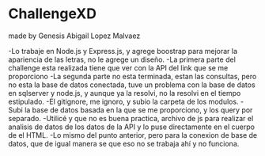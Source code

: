 # ChallengeXD
made by Genesis Abigail Lopez Malvaez

-Lo trabaje en Node.js y Express.js, y agrege boostrap para mejorar la apariencia de las letras, no le agrege un diseño. 
-La primera parte del challenge esta realizada tiene que ver con la API del link que se me proporciono
-La segunda parte no esta terminada, estan las consultas, pero no esta la base de datos conectada, tuve un problema con la base de datos en sqlserver y node.js, y aunque ya la resolvi, no la resolvi en el tiempo estipulado.
-El gitignore, me ignoro, y subio la carpeta de los modulos.
-Subi la base de datos basada en la que se me proporciono, y los query por separado.
-Utilicé y que no es buena practica, archivo de js para realizar el analisis de datos de los datos de la API y lo puse directamente en el cuerpo de el HTML.
-Lo mismo del punto anterior, pero para la conexion de base de datos, que de igual manera se que eso no se trabaja ahí y no funciona.
